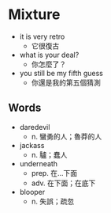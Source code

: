 # Mixture

- it is very retro
  - 它很復古
- what is your deal?
  - 你怎麼了？
- you still be my fifth guess
  - 你還是我的第五個猜測

## Words

- daredevil
  - n. 蠻勇的人；魯莽的人
- jackass
  - n. 驢；蠢人
- underneath
  - prep. 在...下面
  - adv. 在下面；在底下
- blooper
  - n. 失誤；疏忽
